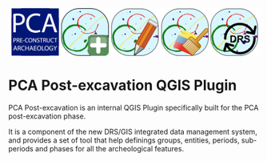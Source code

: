 
<img src="images/PCA_postexcavation_toolbar.png" />

<h1>PCA Post-excavation QGIS Plugin</h1>

PCA Post-excavation is an internal QGIS Plugin specifically built for the PCA post-excavation phase.
	
It is a component of the new DRS/GIS integrated data management system, and provides a set of tool that help definings groups, entities, periods, sub-periods and phases for all the archeological features.
	  
